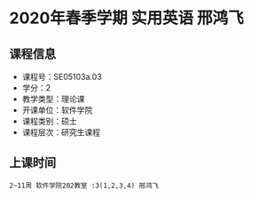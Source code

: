 # 2020年春季学期 实用英语 邢鸿飞






## 课程信息

- 课程号：SE05103a.03
- 学分：2
- 教学类型：理论课
- 开课单位：软件学院
- 课程类别：硕士
- 课程层次：研究生课程

## 上课时间

```
2~11周 软件学院202教室 :3(1,2,3,4) 邢鸿飞
```

